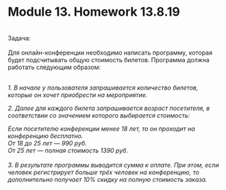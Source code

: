 # Module 13. Homework 13.8.19 <br>
<br>
Задача:<br>
<br>
Для онлайн-конференции необходимо написать программу, которая будет подсчитывать общую стоимость билетов. Программа должна работать следующим образом:<br>
<br>

*1. В начале у пользователя запрашивается количество билетов, которые он хочет приобрести на мероприятие.*<br>

*2. Далее для каждого билета запрашивается возраст посетителя, в соответствии со значением которого выбирается стоимость:* <br>

*Если посетителю конференции менее 18 лет, то он проходит на конференцию бесплатно.*<br>
*От 18 до 25 лет — 990 руб.*<br>
*От 25 лет — полная стоимость 1390 руб.*<br>
<br>
*3. В результате программы выводится сумма к оплате. При этом, если человек регистрирует больше трёх человек на конференцию, то дополнительно получает 10% скидку на полную стоимость заказа.*
